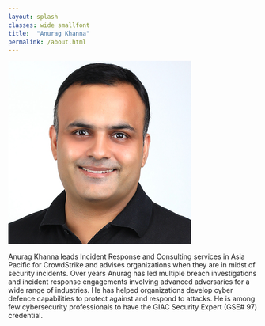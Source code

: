 ```yaml
---
layout: splash
classes: wide smallfont
title:  "Anurag Khanna"
permalink: /about.html
---
```


![Anurag Khanna](/resources/raw/anurag-pic.jpeg "Anurag Khanna")
  

  
Anurag Khanna leads Incident Response and Consulting services in Asia Pacific for CrowdStrike and advises organizations when they are in midst of security incidents. Over years Anurag has led multiple breach investigations and incident response engagements involving advanced adversaries for a wide range of industries. He has helped organizations develop cyber defence capabilities to protect against and respond to attacks. He is among few cybersecurity professionals to have the GIAC Security Expert (GSE# 97) credential.  